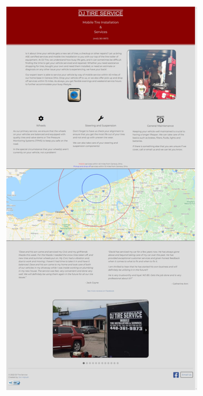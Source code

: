 ![DJTireService.com](https://github.com/JonVojtush/DJTireService.com/blob/main/MacBook%20Pro-1713118241104.jpeg)
